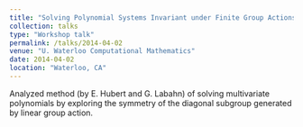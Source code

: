 ```yaml
---
title: "Solving Polynomial Systems Invariant under Finite Group Actions"
collection: talks
type: "Workshop talk"
permalink: /talks/2014-04-02
venue: "U. Waterloo Computational Mathematics"
date: 2014-04-02
location: "Waterloo, CA"
---
```


Analyzed method (by E. Hubert and G. Labahn) of solving multivariate polynomials by exploring the symmetry of the diagonal subgroup generated by linear group action.
